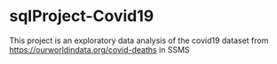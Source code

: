 # sqlProject-Covid19
This project is an exploratory data analysis of the covid19 dataset from https://ourworldindata.org/covid-deaths in SSMS
